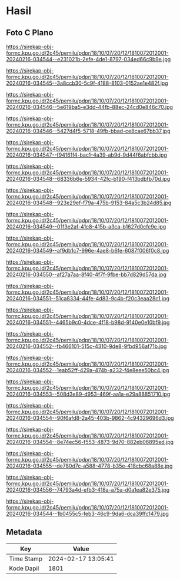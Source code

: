# Hasil

## Foto C Plano

https://sirekap-obj-formc.kpu.go.id/2c45/pemilu/pdpr/18/10/07/20/12/1810072012001-20240216-034544--e231021b-2efe-4de1-8797-034ed66c9b9e.jpg

https://sirekap-obj-formc.kpu.go.id/2c45/pemilu/pdpr/18/10/07/20/12/1810072012001-20240216-034545--3a8ccb30-5c9f-4188-8103-0152ae1e482f.jpg

https://sirekap-obj-formc.kpu.go.id/2c45/pemilu/pdpr/18/10/07/20/12/1810072012001-20240216-034546--5e619ba5-e3dd-44fb-88ec-24cd0e846c70.jpg

https://sirekap-obj-formc.kpu.go.id/2c45/pemilu/pdpr/18/10/07/20/12/1810072012001-20240216-034546--5427d4f5-5718-49fb-bbad-ce8cae67bb37.jpg

https://sirekap-obj-formc.kpu.go.id/2c45/pemilu/pdpr/18/10/07/20/12/1810072012001-20240216-034547--f94161f4-bac1-4a39-ab9d-9d44f6abfcbb.jpg

https://sirekap-obj-formc.kpu.go.id/2c45/pemilu/pdpr/18/10/07/20/12/1810072012001-20240216-034548--68336b6e-5934-42fc-b190-f413bdbfb70d.jpg

https://sirekap-obj-formc.kpu.go.id/2c45/pemilu/pdpr/18/10/07/20/12/1810072012001-20240216-034548--923e29ef-f79a-475b-9153-84a5c3b24d85.jpg

https://sirekap-obj-formc.kpu.go.id/2c45/pemilu/pdpr/18/10/07/20/12/1810072012001-20240216-034549--01f3e2af-41c8-415b-a3ca-b1627d0cfc9e.jpg

https://sirekap-obj-formc.kpu.go.id/2c45/pemilu/pdpr/18/10/07/20/12/1810072012001-20240216-034549--af9db1c7-996e-4ae8-b6fe-6087f006f0c8.jpg

https://sirekap-obj-formc.kpu.go.id/2c45/pemilu/pdpr/18/10/07/20/12/1810072012001-20240216-034550--af27a7aa-8f40-4f7f-9fbe-bb7d829d57da.jpg

https://sirekap-obj-formc.kpu.go.id/2c45/pemilu/pdpr/18/10/07/20/12/1810072012001-20240216-034551--51ca8334-44fe-4d83-9c4b-f20c3eaa28c1.jpg

https://sirekap-obj-formc.kpu.go.id/2c45/pemilu/pdpr/18/10/07/20/12/1810072012001-20240216-034551--4465b9c0-4dce-4f18-b98d-9140e0e10bf9.jpg

https://sirekap-obj-formc.kpu.go.id/2c45/pemilu/pdpr/18/10/07/20/12/1810072012001-20240216-034552--fb466101-515c-4310-9de8-9fbd956af71b.jpg

https://sirekap-obj-formc.kpu.go.id/2c45/pemilu/pdpr/18/10/07/20/12/1810072012001-20240216-034552--1eab52ff-429a-474b-a232-f4e8eee50bc4.jpg

https://sirekap-obj-formc.kpu.go.id/2c45/pemilu/pdpr/18/10/07/20/12/1810072012001-20240216-034553--508d3e89-d953-469f-aa1a-e29a88851710.jpg

https://sirekap-obj-formc.kpu.go.id/2c45/pemilu/pdpr/18/10/07/20/12/1810072012001-20240216-034554--90f6afd8-2a45-403b-9862-4c94329696d3.jpg

https://sirekap-obj-formc.kpu.go.id/2c45/pemilu/pdpr/18/10/07/20/12/1810072012001-20240216-034554--8e74ec56-f553-4873-9d70-882eb06895ed.jpg

https://sirekap-obj-formc.kpu.go.id/2c45/pemilu/pdpr/18/10/07/20/12/1810072012001-20240216-034555--de780d7c-a588-4778-b35e-418cbc68a88e.jpg

https://sirekap-obj-formc.kpu.go.id/2c45/pemilu/pdpr/18/10/07/20/12/1810072012001-20240216-034556--74793a4d-efb3-418a-a75a-d0a1ea82e375.jpg

https://sirekap-obj-formc.kpu.go.id/2c45/pemilu/pdpr/18/10/07/20/12/1810072012001-20240216-034544--1b0455c5-feb3-46c9-9da6-dca39ffc1479.jpg


## Metadata

| Key        | Value               |
| ---------- | ------------------- |
| Time Stamp | 2024-02-17 13:05:41 |
| Kode Dapil | 1801                |



